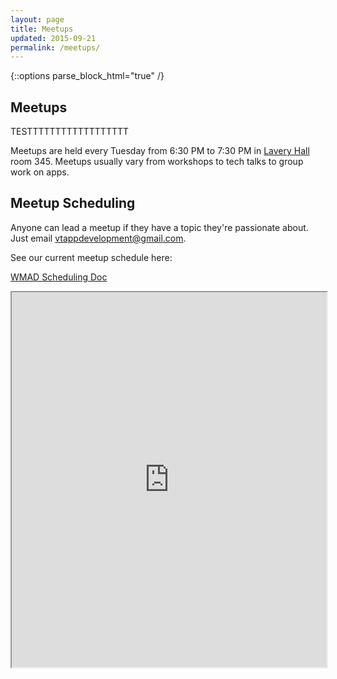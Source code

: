 ```yaml
---
layout: page
title: Meetups
updated: 2015-09-21
permalink: /meetups/
---
```


{::options parse_block_html="true" /}

<div class="container">

## Meetups
TESTTTTTTTTTTTTTTTTTT

Meetups are held every Tuesday from 6:30 PM to 7:30 PM in [Lavery Hall](https://www.vt.edu/about/buildings/lavery-hall.html) room 345. Meetups usually vary from workshops to tech talks to group work on apps.

## Meetup Scheduling

Anyone can lead a meetup if they have a topic they're passionate about. Just email <a href="mailto:vtappdevelopment@gmail.com">vtappdevelopment@gmail.com</a>.

See our current meetup schedule here:

[WMAD Scheduling Doc](https://docs.google.com/spreadsheets/d/18H-BZ3bbCrlfh9VP736lQxdCRYvvAoq50FSc51RaKfY/edit?usp=sharing)

<iframe style="width: 100%; height: 600px" src="https://docs.google.com/spreadsheets/d/18H-BZ3bbCrlfh9VP736lQxdCRYvvAoq50FSc51RaKfY/pubhtml?gid=0&amp;single=true&amp;widget=true&amp;headers=false"></iframe>

</div>
